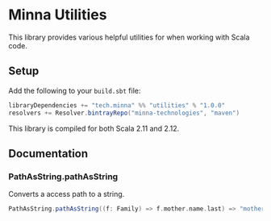 # Minna Utilities

This library provides various helpful utilities for when working with Scala code.

## Setup

Add the following to your `build.sbt` file:
```scala
libraryDependencies += "tech.minna" %% "utilities" % "1.0.0"
resolvers += Resolver.bintrayRepo("minna-technologies", "maven")
```

This library is compiled for both Scala 2.11 and 2.12.

## Documentation

### PathAsString.pathAsString

Converts a access path to a string.

```scala
PathAsString.pathAsString((f: Family) => f.mother.name.last) => "mother.name.last"
```
